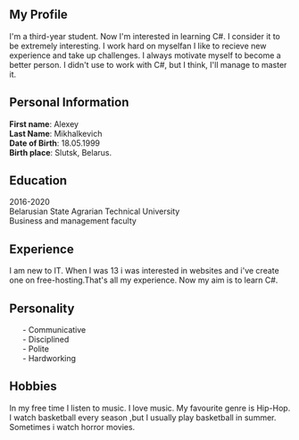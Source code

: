 ## My Profile
I'm a third-year student. Now I'm interested in learning C#. I consider it to be extremely interesting. I work hard on myselfan I like to recieve new experience and take up challenges. I always motivate myself to become a better person. I didn't use to work with C#, but I think, I'll manage to master it.
## Personal Information
**First name**: Alexey<br>
**Last Name**: Mikhalkevich<br>
**Date of Birth**: 18.05.1999<br>
**Birth place**: Slutsk, Belarus.<br>
## Education
2016-2020<br>
Belarusian State Agrarian Technical University<br>
Business and management faculty<br>
## Experience
I am new to IT. When I was 13 i was interested in websites and i've create one on free-hosting.That's all my experience. Now my aim is to learn C#.
## Personality
<ul>
- Communicative<br>
- Disciplined<br>
- Polite<br>
- Hardworking<br>
</ul>

## Hobbies
In my free time I listen to music. I love music. My favourite genre is Hip-Hop.<br>
I watch basketball every season ,but I usually play basketball in summer.<br>
Sometimes i watch horror movies.<br>


